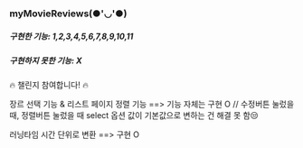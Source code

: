 ### myMovieReviews(●'◡'●)

##### 구현한 기능: 1,2,3,4,5,6,7,8,9,10,11
##### 구현하지 못한 기능: X



🔥 챌린지 참여합니다! 🔥

장르 선택 기능 & 리스트 페이지 정렬 기능 
==> 기능 자체는 구현 O // 수정버튼 눌렀을 때, 정렬버튼 눌렀을 때 select 옵션 값이 기본값으로 변하는 건 해결 못 함😒

러닝타임 시간 단위로 변환 
==> 구현 O
